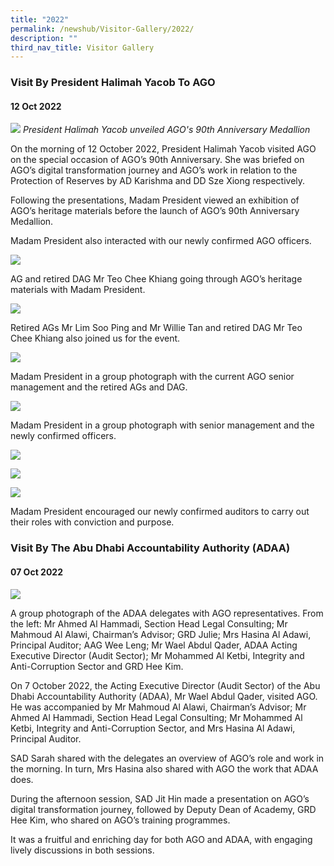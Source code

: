 ```yaml
---
title: "2022"
permalink: /newshub/Visitor-Gallery/2022/
description: ""
third_nav_title: Visitor Gallery
---
```

### Visit By President Halimah Yacob To AGO
#### 12 Oct 2022

![](/images/Visitors/President1.jpg)
*President Halimah Yacob unveiled AGO's 90th Anniversary Medallion*

On the morning of 12 October 2022, President Halimah Yacob visited AGO on the special occasion of AGO’s 90th Anniversary. She was briefed on AGO’s digital transformation journey and AGO’s work in relation to the Protection of Reserves by AD Karishma and DD Sze Xiong respectively.

Following the presentations, Madam President viewed an exhibition of AGO’s heritage materials before the launch of AGO’s 90th Anniversary Medallion. 

Madam President also interacted with our newly confirmed AGO officers.

![](/images/Visitors/President2.jpg)
 

AG and retired DAG Mr Teo Chee Khiang going through AGO’s heritage materials with Madam President. 

![](/images/Visitors/President3.jpg)

Retired AGs Mr Lim Soo Ping and Mr Willie Tan and retired DAG Mr Teo Chee Khiang also joined us for the event. 
 

![](/images/Visitors/President4.jpg)

Madam President in a group photograph with the current AGO senior management and the retired AGs and DAG.
 
![](/images/Visitors/President6.jpg)
 

Madam President in a group photograph with senior management and the newly confirmed officers. 

![](/images/Visitors/President7.jpg)

![](/images/Visitors/President8.jpg)

![](/images/Visitors/President9.jpg)

Madam President encouraged our newly confirmed auditors to carry out their roles with conviction and purpose.




### Visit By The Abu Dhabi Accountability Authority (ADAA)
#### 07 Oct 2022

![](/images/Visitors/ADAA2022.jpg)

A group photograph of the ADAA delegates with AGO representatives. From the left: Mr Ahmed Al Hammadi, Section Head Legal Consulting; Mr Mahmoud Al Alawi, Chairman’s Advisor; GRD Julie; Mrs Hasina Al Adawi, Principal Auditor; AAG Wee Leng; Mr Wael Abdul Qader, ADAA  Acting Executive Director (Audit Sector); Mr Mohammed Al Ketbi, Integrity and Anti-Corruption Sector and GRD Hee Kim.
 

On 7 October 2022, the Acting Executive Director (Audit Sector) of the Abu Dhabi Accountability Authority (ADAA), Mr Wael Abdul Qader, visited AGO. He was accompanied by Mr Mahmoud Al Alawi, Chairman’s Advisor; Mr Ahmed Al Hammadi, Section Head Legal Consulting; Mr Mohammed Al Ketbi, Integrity and Anti-Corruption Sector, and Mrs Hasina Al Adawi, Principal Auditor. 

SAD Sarah shared with the delegates an overview of AGO’s role and work in the morning. In turn, Mrs Hasina also shared with AGO the work that ADAA does. 

During the afternoon session, SAD Jit Hin made a presentation on AGO’s digital transformation journey, followed by Deputy Dean of Academy, GRD Hee Kim, who shared on AGO’s training programmes. 

It was a fruitful and enriching day for both AGO and ADAA, with engaging lively discussions in both sessions.




